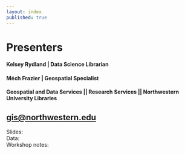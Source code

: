 ```yaml
---
layout: index
published: true
---
```


# Presenters

#### Kelsey Rydland | Data Science Librarian
#### Méch Frazier | Geospatial Specialist
#### Geospatial and Data Services || Research Services || Northwestern University Libraries

## [gis@northwestern.edu](mailto:gis@northwestern.edu)

Slides:
<br>
Data:
<br>
Workshop notes:
